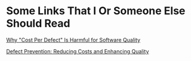 # Some Links That I Or Someone Else Should Read

[Why "Cost Per Defect" Is Harmful for Software Quality](http://namcookanalytics.com/wp-content/uploads/2013/07/COST-PER-DEFECT-2013.pdf)


[Defect Prevention: Reducing Costs and Enhancing Quality](http://www.isixsigma.com/industries/software-it/defect-prevention-reducing-costs-and-enhancing-quality/)
